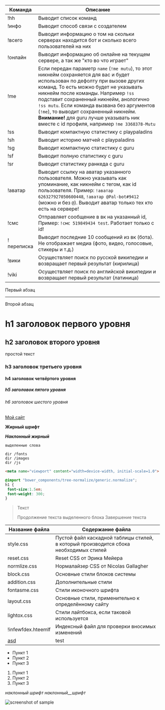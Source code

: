 Команда       | Описание
--------------|-----------
!hh           | Выводит список команд
!инфо         | Выводит способ связи с создателем
!всего        | Выводит информацию о том на скольки серверах находится бот и сколько всего пользователей на них
!онлайн       | Выводит информацию об онлайне на текущем сервере, а так же "кто во что играет"
!me           | Если передан параметр `name` (`!me mutu`), то этот никнейм сохраняется для вас и будет использован по дефолту при вызове других команд. То есть можно будет не указывать никнейм после команды. Например `!ss` подставит сохраненный никнейм, анологично `!ss mutu`. Если команда вызвана без аргументов (`!me`), то выводит сохраненный никнейм. **Внимание!** для guru лучше указывать ник вместе с id профиля, например `!me 3368378-Mutu`
!ss           | Выводит компактную статистику с playpaladins
!sh           | Выводит историю матчей с playpaladins
!sg           | Выводит компактную статистику с guru
!sf           | Выводит полную статистику с guru
!sr           | Выводит статистику ранкеда с guru
!аватар       | Выводит ссылку на аватар указанного пользователя. Можно указывать как упоминание, как никнейм с тегом, как id пользователя. Пример: `!аватар 626327927050600448`, `!аватар @Pal-bot#9412 ` (можно и без `@`). Выводит аватар только тех кто есть на сервере!
!смс          | Отправляет сообщение в вк на указанный id, Пример: `!смс 519849434 test`. Работает только с id!
!переписка    | Выводит последние 10 сообщений из вк (бота). Не отображает медиа (фото, видео, голосовые, стикеры и т.д.)
!вики         | Осуществляет поиск по русской википедии и возвращает первый результат (кирилица)
!viki         | Осуществляет поиск по английской википедии и возвращает первый результат (латиница)


Первый абзац
***
Второй абзац

h1 заголовок первого уровня
=====================

h2 заголовок второго уровня
-----------------------------------

простой текст

### h3 заголовок третьего уровня

#### h4 заголовок четвёртого уровня

##### h5 заголовок пятого уровня

###### h6 заголовок шестого уровня

[Мой сайт](https://google.com)

**Жирный шрифт**

***Наклонный жирный***

`выделенные слова`

    dir /fonts
    dir /images
    dir /js

```html
<meta name="viewport" content="width=device-width, initial-scale=1.0">
```

```scss /* или css */
@import "bower_components/tree-normalize/generic.normalize";
h1 {
 font-size:1.5em;
 font-weight: 300;
}
```

> Текст
> 
> Продолжение текста выделенного блока
> Завершение текста

Название файла        | Содержание файла
----------------------|----------------------
style.css             | Пустой файл каскадной таблицы стилей, в который производится сбока необходимых стилей
reset.css             | Reset CSS от Эрика Мейера
normlize.css          | Нормалайзер CSS от Nicolas Gallagher
block.css             | Основные стили блоков системы
addition.css          | Дополнительные стили
fontasme.css          | Стили иконочного шрифта
layout.css            | Основные стили, применительно к определённому сайту
lightox.css           | Стили лайтбокса, если таковой используется
!infewfdex.hteemlf    | Индексный файл для проверки вносимых изменений
[asd](test)           | test

* Пункт 1
* Пункт 2
* Пункт 3

1. Пункт 1
2. Пункт 2
3. Пункт 3

_наклонный_ _шрифт_ _наклонный__шрифт_

![screenshot of sample](http://webdesign.ru.net/images/Heydon_min.jpg)
